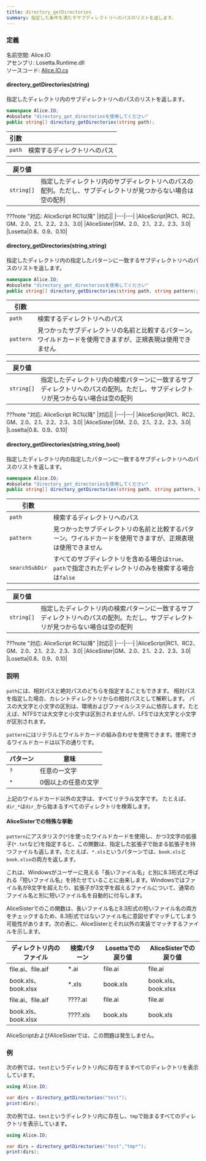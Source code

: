 ```yaml
---
title: directory_getDirectories
summary: 指定した条件を満たすサブディレクトリへのパスのリストを返します。
---
```


### 定義
名前空間: Alice.IO<br/>
アセンブリ: Losetta.Runtime.dll<br/>
ソースコード: [Alice.IO.cs](https://github.com/WSOFT-Project/Losetta/blob/master/Losetta.Runtime/Alice.IO.cs)

#### directory_getDirectories(string)

指定したディレクトリ内のサブディレクトリへのパスのリストを返します。

```cs title="AliceScript"
namespace Alice.IO;
#obsolete "directory_get_directoriesを使用してください"
public string[] directory_getDirectories(string path);
```

|引数| |
|-|-|
|`path`|検索するディレクトリへのパス|

|戻り値| |
|-|-|
|`string[]`|指定したディレクトリ内のサブディレクトリへのパスの配列。ただし、サブディレクトリが見つからない場合は空の配列|

???note "対応: AliceScript RC1以降"
    |対応||
    |---|---|
    |AliceScript|RC1、RC2、GM、2.0、2.1、2.2、2.3、3.0|
    |AliceSister|GM、2.0、2.1、2.2、2.3、3.0|
    |Losetta|0.8、0.9、0.10|

#### directory_getDirectories(string,string)

指定したディレクトリ内の指定したパターンに一致するサブディレクトリへのパスのリストを返します。

```cs title="AliceScript"
namespace Alice.IO;
#obsolete "directory_get_directoriesを使用してください"
public string[] directory_getDirectories(string path, string pattern);
```

|引数| |
|-|-|
|`path`|検索するディレクトリへのパス|
|`pattern`|見つかったサブディレクトリの名前と比較するパターン。ワイルドカードを使用できますが、正規表現は使用できません|

|戻り値| |
|-|-|
|`string[]`|指定したディレクトリ内の検索パターンに一致するサブディレクトリへのパスの配列。ただし、サブディレクトリが見つからない場合は空の配列|

???note "対応: AliceScript RC1以降"
    |対応||
    |---|---|
    |AliceScript|RC1、RC2、GM、2.0、2.1、2.2、2.3、3.0|
    |AliceSister|GM、2.0、2.1、2.2、2.3、3.0|
    |Losetta|0.8、0.9、0.10|

#### directory_getDirectories(string,string,bool)

指定したディレクトリ内の指定したパターンに一致するサブディレクトリへのパスのリストを返します。

```cs title="AliceScript"
namespace Alice.IO;
#obsolete "directory_get_directoriesを使用してください"
public string[] directory_getDirectories(string path, string pattern, bool searchSubDir);
```

|引数| |
|-|-|
|`path`|検索するディレクトリへのパス|
|`pattern`|見つかったサブディレクトリの名前と比較するパターン。ワイルドカードを使用できますが、正規表現は使用できません|
|`searchSubDir`|すべてのサブディレクトリを含める場合は`true`、`path`で指定されたディレクトリのみを検索する場合は`false`|

|戻り値| |
|-|-|
|`string[]`|指定したディレクトリ内の検索パターンに一致するサブディレクトリへのパスの配列。ただし、サブディレクトリが見つからない場合は空の配列|

???note "対応: AliceScript RC1以降"
    |対応||
    |---|---|
    |AliceScript|RC1、RC2、GM、2.0、2.1、2.2、2.3、3.0|
    |AliceSister|GM、2.0、2.1、2.2、2.3、3.0|
    |Losetta|0.8、0.9、0.10|

### 説明

`path`には、相対パスと絶対パスのどちらを指定することもできます。
相対パスを指定した場合、カレントディレクトリからの相対パスとして解釈します。
パスの大文字と小文字の区別は、環境およびファイルシステムに依存します。たとえば、NTFSでは大文字と小文字は区別されませんが、LFSでは大文字と小文字が区別されます。

`pattern`にはリテラルとワイルドカードの組み合わせを使用できます。使用できるワイルドカードは以下の通りです。

パターン|意味
---|---
`?`|任意の一文字
`*`|0個以上の任意の文字

上記のワイルドカード以外の文字は、すべてリテラル文字です。
たとえば、`dir_*`は`dir_`から始まるすべてのディレクトリを検索します。

#### AliceSisterでの特殊な挙動

`pattern`にアスタリスク(`*`)を使ったワイルドカードを使用し、かつ3文字の拡張子(`*.txt`など)を指定すると、この関数は、指定した拡張子で始まる拡張子を持つファイルも返します。たとえば、`*.xls`というパターンでは、`book.xls`と`book.xlsx`の両方を返します。

これは、Windowsがユーザーに見える「長いファイル名」と別に8.3形式と呼ばれる「短いファイル名」を持たせていることに由来します。Windowsではファイル名が8文字を超えたり、拡張子が3文字を超えるファイルについて、通常のファイル名と別に短いファイル名を自動的に付与します。

AliceSisterでのこの関数は、長いファイル名と8.3形式の短いファイル名の両方をチェックするため、8.3形式ではないファイル名に意図せずマッチしてしまう可能性があります。次の表に、AliceSisterとそれ以外の実装でマッチするファイルを示します。

ディレクトリ内のファイル|検索パターン|Losettaでの戻り値|AliceSisterでの戻り値
---|---|---|---
file.ai、file.aif|*.ai|file.ai|file.ai
book.xls、book.xlsx|*.xls|book.xls|book.xls、book.xlsx
file.ai、file.aif|????.ai|file.ai|file.ai
book.xls、book.xlsx|????.xls|book.xls|book.xls

AliceScriptおよびAliceSisterでは、この問題は発生しません。

### 例
次の例では、`test`というディレクトリ内に存在するすべてのディレクトリを表示しています。

```cs title="AliceScript"
using Alice.IO;

var dirs = directory_getDirectories("test");
print(dirs);
```

次の例では、`test`というディレクトリ内に存在し、`tmp`で始まるすべてのディレクトリを表示しています。

```cs title="AliceScript"
using Alice.IO;

var dirs = directory_getDirectories("test","tmp*");
print(dirs);
```
